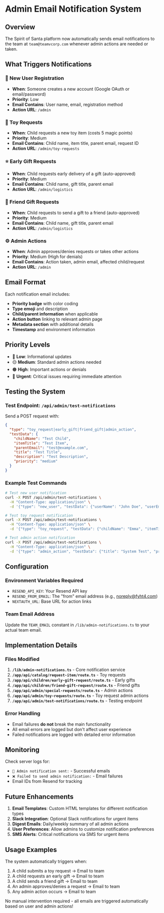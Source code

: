 # Admin Email Notification System

## Overview
The Spirit of Santa platform now automatically sends email notifications to the team at `team@teamvcorp.com` whenever admin actions are needed or taken.

## What Triggers Notifications

### 👋 New User Registration
- **When**: Someone creates a new account (Google OAuth or email/password)
- **Priority**: Low
- **Email Contains**: User name, email, registration method
- **Action URL**: `/admin`

### 🎁 Toy Requests
- **When**: Child requests a new toy item (costs 5 magic points)
- **Priority**: Medium
- **Email Contains**: Child name, item title, parent email, request ID
- **Action URL**: `/admin/toy-requests`

### ⭐ Early Gift Requests
- **When**: Child requests early delivery of a gift (auto-approved)
- **Priority**: Medium
- **Email Contains**: Child name, gift title, parent email
- **Action URL**: `/admin/logistics`

### 💝 Friend Gift Requests
- **When**: Child requests to send a gift to a friend (auto-approved)
- **Priority**: Medium
- **Email Contains**: Child name, gift title, parent email
- **Action URL**: `/admin/logistics`

### ⚙️ Admin Actions
- **When**: Admin approves/denies requests or takes other actions
- **Priority**: Medium (High for denials)
- **Email Contains**: Action taken, admin email, affected child/request
- **Action URL**: `/admin`

## Email Format

Each notification email includes:
- **Priority badge** with color coding
- **Type emoji** and description
- **Child/parent information** when applicable
- **Action button** linking to relevant admin page
- **Metadata section** with additional details
- **Timestamp** and environment information

## Priority Levels

- 🔵 **Low**: Informational updates
- 🟡 **Medium**: Standard admin actions needed
- 🟠 **High**: Important actions or denials
- 🔴 **Urgent**: Critical issues requiring immediate attention

## Testing the System

### Test Endpoint: `/api/admin/test-notifications`

Send a POST request with:
```json
{
  "type": "toy_request|early_gift|friend_gift|admin_action",
  "testData": {
    "childName": "Test Child",
    "itemTitle": "Test Item",
    "parentEmail": "test@example.com",
    "title": "Test Title",
    "description": "Test Description",
    "priority": "medium"
  }
}
```

### Example Test Commands

```bash
# Test new user notification
curl -X POST /api/admin/test-notifications \
  -H "Content-Type: application/json" \
  -d '{"type": "new_user", "testData": {"userName": "John Doe", "userEmail": "john@example.com", "registrationMethod": "google"}}'

# Test toy request notification
curl -X POST /api/admin/test-notifications \
  -H "Content-Type: application/json" \
  -d '{"type": "toy_request", "testData": {"childName": "Emma", "itemTitle": "Magic Wand"}}'

# Test admin action notification
curl -X POST /api/admin/test-notifications \
  -H "Content-Type: application/json" \
  -d '{"type": "admin_action", "testData": {"title": "System Test", "priority": "high"}}'
```

## Configuration

### Environment Variables Required
- `RESEND_API_KEY`: Your Resend API key
- `RESEND_FROM_EMAIL`: The "from" email address (e.g., noreply@fyht4.com)
- `NEXTAUTH_URL`: Base URL for action links

### Team Email Address
Update the `TEAM_EMAIL` constant in `/lib/admin-notifications.ts` to your actual team email.

## Implementation Details

### Files Modified
1. **`/lib/admin-notifications.ts`** - Core notification service
2. **`/app/api/catalog/request-item/route.ts`** - Toy requests
3. **`/app/api/children/early-gift-request/route.ts`** - Early gifts
4. **`/app/api/children/friend-gift-request/route.ts`** - Friend gifts
5. **`/app/api/admin/special-requests/route.ts`** - Admin actions
6. **`/app/api/admin/toy-requests/route.ts`** - Toy request admin actions
7. **`/app/api/admin/test-notifications/route.ts`** - Testing endpoint

### Error Handling
- Email failures **do not** break the main functionality
- All email errors are logged but don't affect user experience
- Failed notifications are logged with detailed error information

## Monitoring

Check server logs for:
- `📧 Admin notification sent:` - Successful emails
- `❌ Failed to send admin notification:` - Email failures
- Email IDs from Resend for tracking

## Future Enhancements

1. **Email Templates**: Custom HTML templates for different notification types
2. **Slack Integration**: Optional Slack notifications for urgent items
3. **Digest Emails**: Daily/weekly summary of all admin actions
4. **User Preferences**: Allow admins to customize notification preferences
5. **SMS Alerts**: Critical notifications via SMS for urgent items

## Usage Examples

The system automatically triggers when:
1. A child submits a toy request → Email to team
2. A child requests an early gift → Email to team  
3. A child sends a friend gift → Email to team
4. An admin approves/denies a request → Email to team
5. Any admin action occurs → Email to team

No manual intervention required - all emails are triggered automatically based on user and admin actions!